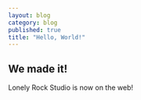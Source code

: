 ```yaml
---
layout: blog
category: blog
published: true
title: "Hello, World!"
---
```



## We made it!
Lonely Rock Studio is now on the web!
